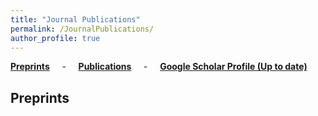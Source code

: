 ```yaml
---
title: "Journal Publications"
permalink: /JournalPublications/
author_profile: true
---
```


**[Preprints](#preps)** &nbsp; &nbsp; - &nbsp; &nbsp; **[Publications](#pubs)** &nbsp; &nbsp; - &nbsp; &nbsp; **[Google Scholar Profile (Up to date)](https://scholar.google.com/citations?user=GvXOVv0AAAAJ)**

<h2 id="preps">
Preprints
</h2>
<!--
[C6] **"Seeing the forest and the tree: Building representations of both individual and collective dynamics with transformers"** [arXiv](https://arxiv.org/pdf/2206.06131.pdf) \
&emsp; &emsp; 👤<u>Authors</u>: **Ran Liu**, Mehdi Azabou, Max Dabagia, Jingyun Xiao, and Eva L Dyer. \
&emsp; &emsp; 🔑<u>Keywords</u>: Transformer, multi-channel time-series, neural decoding, domain generalization. \
&emsp; &emsp; 🔥**To appear in NeurIPS 2022**

[C5] **"MTNeuro: A Benchmark for Evaluating Representations of Brain Structure Across Multiple Levels of Abstraction"** [OpenReview](https://openreview.net/pdf?id=5xuowSQ17vy) \
&emsp; &emsp; 👤<u>Authors</u>: Jorge Quesada, Lakshmi Sathidevi, **Ran Liu**, Nauman Ahad, Joy M Jackson, Mehdi Azabou, Jingyun Xiao, Chris Liding, Carolina Urzay, William Gray-Roncal, Erik Christopher Johnson, Eva L Dyer. \
&emsp; &emsp; 🔑<u>Keywords</u>: Representation learning, multi-task learning, new datasets. \
&emsp; &emsp; 🔥**To appear in NeurIPS 2022** (Datasets and Benchmarks)

**"Mine your own view: Self-supervised learning through across-sample prediction"** [arXiv](https://arxiv.org/pdf/2102.10106.pdf) \
&emsp; &emsp; 👤<u>Authors</u>: Mehdi Azabou, Mohammad Gheshlaghi Azar, **Ran Liu**, Chi-Heng Lin, Erik C Johnson, Kiran Bhaskaran-Nair, Max Dabagia, Bernardo Avila-Pires, Lindsey Kitchell, Keith B Hengen, William Gray-Roncal, Michal Valko, Eva L Dyer. \
&emsp; &emsp; 🔑<u>Keywords</u>: Representation learning, self-supervision, neural decoding, computer vision. -->


<h2 id="pubs">
Publications
</h2>

### Journal Articles



<u>[J001.]</u> **"An artificial bee colony algorithm search guided by scale-free networks." Information Sciences**, Volume 473, January 2019, Pages 142-165.
&emsp; 👤<u>Authors</u>: Junkai Ji, Shuangbao Song, **Cheng Tang**, Shangce Gao, Zheng Tang, Yuki Todo. &emsp; **[CameraReady](https://doi.org/10.1016/j.ins.2018.09.034)**
